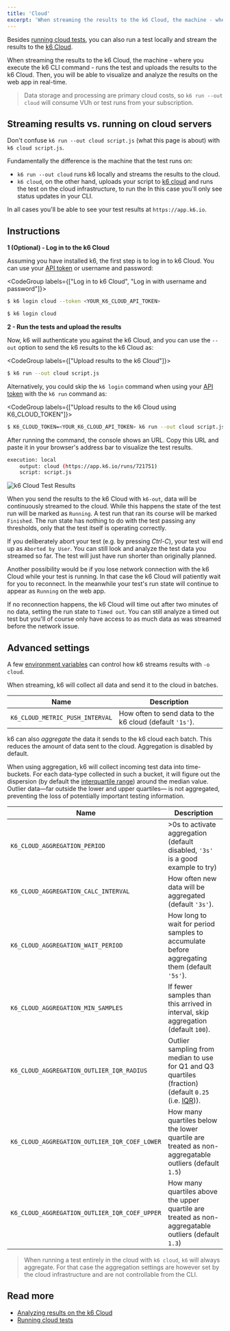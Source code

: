 ```yaml
---
title: 'Cloud'
excerpt: 'When streaming the results to the k6 Cloud, the machine - where you execute the k6 CLI command - runs the test and uploads the results to the k6 Cloud. Then, you will be able to visualize and analyze the results on the web app in real-time.'
---
```


Besides [running cloud tests](/cloud/creating-and-running-a-test/cloud-tests-from-the-cli), you can also run a test locally and stream the results to the [k6 Cloud](/cloud).

When streaming the results to the k6 Cloud, the machine - where you execute the k6 CLI command - runs the test and uploads the results to the k6 Cloud. Then, you will be able to visualize and analyze the results on the web app in real-time.

<Blockquote mod="attention"
title="k6 charges your subscription for cloud streaming"
>

Data storage and processing are primary cloud costs,
so `k6 run --out cloud` will consume VUh or test runs from your subscription.

</Blockquote>


## Streaming results vs. running on cloud servers

Don't confuse `k6 run --out cloud script.js` (what this page is about) with `k6
cloud script.js`.

Fundamentally the difference is the machine that the test runs on:

- `k6 run --out cloud` runs k6 locally and streams the results to the cloud.
- `k6 cloud`, on the other hand, uploads your script to [k6 cloud](/cloud) and runs the test on the cloud infrastructure,
to run the
  In this case you'll only see status updates in your CLI.

In all cases you'll be able to see your test results at `https://app.k6.io`.

## Instructions

**1 (Optional) - Log in to the k6 Cloud**

Assuming you have installed k6, the first step is to log in to k6 Cloud. You can use your [API token](https://app.k6.io/account/api-token) or username and password:

<CodeGroup labels={["Log in to k6 Cloud", "Log in with username and password"]}>

```bash
$ k6 login cloud --token <YOUR_K6_CLOUD_API_TOKEN>
```

```bash
$ k6 login cloud
```

</CodeGroup>

**2 - Run the tests and upload the results**

Now, k6 will authenticate you against the k6 Cloud, and you can use the `--out` option to send the k6 results to the k6 Cloud as:

<CodeGroup labels={["Upload results to the k6 Cloud"]}>

```bash
$ k6 run --out cloud script.js
```

</CodeGroup>

Alternatively, you could skip the `k6 login` command when using your [API token](https://app.k6.io/account/api-token) with the `k6 run` command as:

<CodeGroup labels={["Upload results to the k6 Cloud using K6_CLOUD_TOKEN"]}>

```bash
$ K6_CLOUD_TOKEN=<YOUR_K6_CLOUD_API_TOKEN> k6 run --out cloud script.js
```

</CodeGroup>

After running the command, the console shows an URL. Copy this URL and paste it in your browser's address bar to visualize the test results.

<CodeGroup labels={[]}>

```bash
execution: local
    output: cloud (https://app.k6.io/runs/721751)
    script: script.js
```

</CodeGroup>

![k6 Cloud Test Results](./images/Cloud/k6-cloud-results.png)

When you send the results to the k6 Cloud with `k6-out`, data will be
continuously streamed to the cloud. While this happens the state of the test run
will be marked as `Running`. A test run that ran its course will be marked
`Finished`. The run state has nothing to do with the test passing any
thresholds, only that the test itself is operating correctly.

If you deliberately abort your test (e.g. by pressing _Ctrl-C_), your test will
end up as `Aborted by User`. You can still look and analyze the test data you
streamed so far. The test will just have run shorter than originally planned.

Another possibility would be if you lose network connection with the k6 Cloud
while your test is running. In that case the k6 Cloud will patiently wait for
you to reconnect. In the meanwhile your test's run state will continue to
appear as `Running` on the web app.

If no reconnection happens, the k6 Cloud will time out after two minutes of no
data, setting the run state to `Timed out`. You can still analyze a timed out
test but you'll of course only have access to as much data as was streamed
before the network issue.

## Advanced settings

A few [environment variables](/using-k6/environment-variables) can control how k6 streams results with `-o cloud`.

When streaming, k6 will collect all data and send it to the cloud in batches.

| Name | Description |
| ---- | ----------- |
| `K6_CLOUD_METRIC_PUSH_INTERVAL`               | How often to send data to the k6 cloud (default `'1s'`).                                        |

k6 can also _aggregate_ the data it sends to the k6 cloud each batch. This
reduces the amount of data sent to the cloud. Aggregation is disabled by
default.

When using aggregation, k6 will collect incoming test data into time-buckets.
For each data-type collected in such a bucket, it will figure out the dispersion
(by default the [interquartile range][iqr]) around the median value.
Outlier data&mdash;far outside the lower and upper quartiles&mdash; is not aggregated, preventing the loss of potentially important testing information.

| Name                                          | Description                                                                                              |
|---------------------------------------------- |----------------------------------------------------------------------------------------------------------|
| `K6_CLOUD_AGGREGATION_PERIOD`                 | >0s to activate aggregation (default disabled, `'3s'` is a good example to try) |
| `K6_CLOUD_AGGREGATION_CALC_INTERVAL`          | How often new data will be aggregated (default `'3s'`).                                                    |
| `K6_CLOUD_AGGREGATION_WAIT_PERIOD`            | How long to wait for period samples to accumulate before aggregating them (default `'5s'`).                |
| `K6_CLOUD_AGGREGATION_MIN_SAMPLES`            | If fewer samples than this arrived in interval, skip aggregation (default `100`).                          |
| `K6_CLOUD_AGGREGATION_OUTLIER_IQR_RADIUS`     | Outlier sampling from median to use for Q1 and Q3 quartiles (fraction) (default `0.25` (i.e. [IQR][iqr])). |
| `K6_CLOUD_AGGREGATION_OUTLIER_IQR_COEF_LOWER` | How many quartiles below the lower quartile are treated as non-aggregatable outliers (default `1.5`)                            |
| `K6_CLOUD_AGGREGATION_OUTLIER_IQR_COEF_UPPER` | How many quartiles above the upper quartile are treated as non-aggregatable outliers (default `1.3`)                            |

> When running a test entirely in the cloud with `k6 cloud`, `k6` will always
> aggregate. For that case the aggregation settings are however set by the
> cloud infrastructure and are not controllable from the CLI.

## Read more

- [Analyzing results on the k6 Cloud](/cloud/analyzing-results/overview)
- [Running cloud tests](/cloud/creating-and-running-a-test/cloud-tests-from-the-cli)


[iqr]: https://en.wikipedia.org/wiki/Interquartile_range

